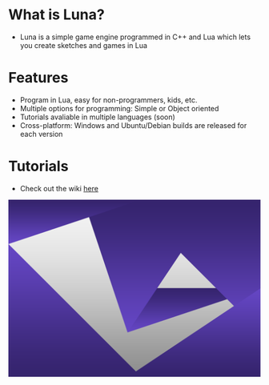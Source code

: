 # What is Luna?
* Luna is a simple game engine programmed in C++ and Lua which lets you create sketches and games in Lua

# Features
* Program in Lua, easy for non-programmers, kids, etc.
* Multiple options for programming: Simple or Object oriented
* Tutorials avaliable in multiple languages (soon)
* Cross-platform: Windows and Ubuntu/Debian builds are released for each version

# Tutorials
* Check out the wiki [here](https://github.com/XyronLabs/Luna/wiki)

![](https://raw.githubusercontent.com/XyronLabs/xyronlabs.github.io/master/img/Luna/Logo.png)